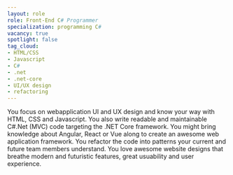 ```yaml
---
layout: role
role: Front-End C# Programmer
specialization: programming C#
vacancy: true
spotlight: false
tag_cloud:
- HTML/CSS
- Javascript
- C#
- .net
- .net-core
- UI/UX design
- refactoring
---
```


You focus on webapplication UI and UX design and know your way with HTML, CSS and Javascript.
You also write readable and maintainable C#.Net (MVC) code targeting the .NET Core framework.
You might bring knowledge about Angular, React or Vue along to create an awesome web application framework.
You refactor the code into patterns your current and future team members understand.
You love awesome website designs that breathe modern and futuristic features, great usuability and user experience.

